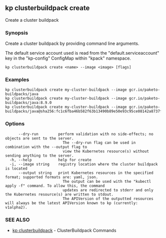 ## kp clusterbuildpack create

Create a cluster buildpack

### Synopsis

Create a cluster buildpack by providing command line arguments.

The default service account used is read from the "default.serviceaccount" key in the "kp-config" ConfigMap within "kpack" namespace.


```
kp clusterbuildpack create <name> --image <image> [flags]
```

### Examples

```
kp clusterbuildpack create my-cluster-buildpack --image gcr.io/paketo-buildpacks/java
kp clusterbuildpack create my-cluster-buildpack --image gcr.io/paketo-buildpacks/java:8.9.0
kp clusterbuildpack create my-cluster-buildpack --image gcr.io/paketo-buildpacks/java@sha256:fc1c6fba46b582f63b13490b89e50e93c95ce08142a8737f4a6b70c826c995de

```

### Options

```
      --dry-run         perform validation with no side-effects; no objects are sent to the server.
                          The --dry-run flag can be used in combination with the --output flag to
                          view the Kubernetes resource(s) without sending anything to the server.
  -h, --help            help for create
  -i, --image string    registry location where the cluster buildpack is located
      --output string   print Kubernetes resources in the specified format; supported formats are: yaml, json.
                          The output can be used with the "kubectl apply -f" command. To allow this, the command
                          updates are redirected to stderr and only the Kubernetes resource(s) are written to stdout.
                          The APIVersion of the outputted resources will always be the latest APIVersion known to kp (currently: v1alpha2).
```

### SEE ALSO

* [kp clusterbuildpack](kp_clusterbuildpack.md)	 - ClusterBuildpack Commands

